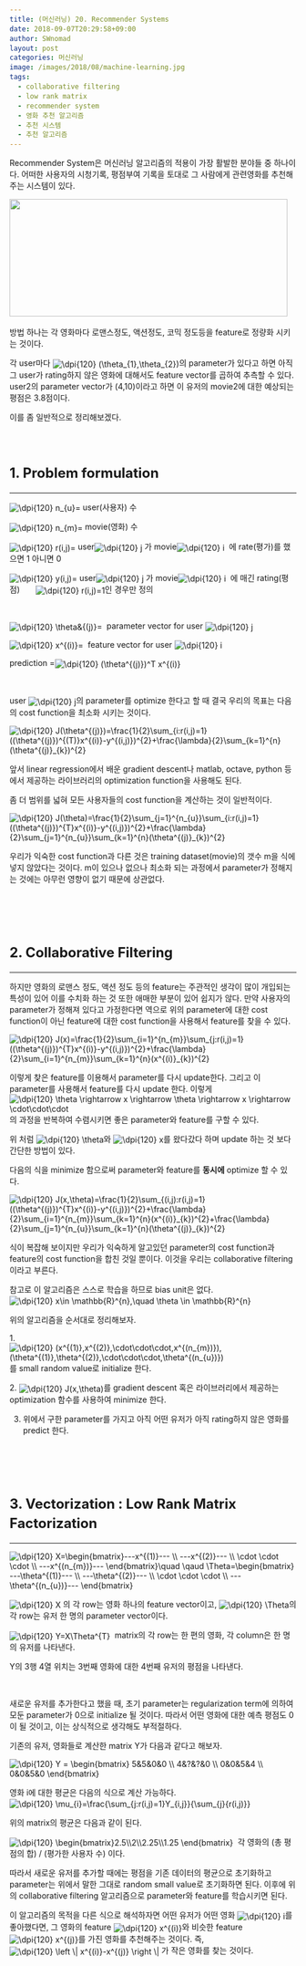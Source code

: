 ```yaml
---
title: (머신러닝) 20. Recommender Systems
date: 2018-09-07T20:29:58+09:00
author: SWnomad
layout: post
categories: 머신러닝
image: /images/2018/08/machine-learning.jpg
tags:
  - collaborative filtering
  - low rank matrix
  - recommender system
  - 영화 추천 알고리즘
  - 추천 시스템
  - 추천 알고리즘
---
```

Recommender System은 머신러닝 알고리즘의 적용이 가장 활발한 분야들 중 하나이다. 어떠한 사용자의 시청기록, 평점부여 기록을 토대로 그 사람에게 관련영화를 추천해 주는 시스템이 있다.

<img class="aligncenter wp-image-706" src="/images/2018/09/no-name-4.png" alt="" width="488" height="206" srcset="/images/2018/09/no-name-4.png 663w, /images/2018/09/no-name-4-300x127.png 300w" sizes="(max-width: 488px) 100vw, 488px" /> 

방법 하나는 각 영화마다 로맨스정도, 액션정도, 코믹 정도등을 feature로 정량화 시키는 것이다.

각 user마다 <img src="https://latex.codecogs.com/gif.latex?\dpi{120}&space;(\theta_{1},\theta_{2})" alt="\dpi{120} (\theta_{1},\theta_{2})" align="absmiddle" />의 parameter가 있다고 하면 아직 그 user가 rating하지 않은 영화에 대해서도 feature vector를 곱하여 추측할 수 있다. user2의 parameter vector가 (4,10)이라고 하면 이 유저의 movie2에 대한 예상되는 평점은 3.8점이다.

이를 좀 일반적으로 정리해보겠다.

&nbsp;

# <span style="font-size: 18pt;"><strong>1. Problem formulation</strong></span>

* * *

<img src="https://latex.codecogs.com/gif.latex?\dpi{120}&space;n_{u}=" alt="\dpi{120} n_{u}=" align="absmiddle" /> user(사용자) 수

<img src="https://latex.codecogs.com/gif.latex?\dpi{120}&space;n_{m}=" alt="\dpi{120} n_{m}=" align="absmiddle" /> movie(영화) 수

<img src="https://latex.codecogs.com/gif.latex?\dpi{120}&space;r(i,j)=" alt="\dpi{120} r(i,j)=" align="absmiddle" /> user<img src="https://latex.codecogs.com/gif.latex?\dpi{120}&space;j" alt="\dpi{120} j" align="absmiddle" /> 가 movie<img src="https://latex.codecogs.com/gif.latex?\dpi{120}&space;i" alt="\dpi{120} i" align="absmiddle" />  에 rate(평가)를 했으면 1 아니면 0

<img src="https://latex.codecogs.com/gif.latex?\dpi{120}&space;y(i,j)=" alt="\dpi{120} y(i,j)=" align="absmiddle" /> user<img src="https://latex.codecogs.com/gif.latex?\dpi{120}&space;j" alt="\dpi{120} j" align="absmiddle" /> 가 movie<img src="https://latex.codecogs.com/gif.latex?\dpi{120}&space;i" alt="\dpi{120} i" align="absmiddle" />  에 매긴 rating(평점)       <img src="https://latex.codecogs.com/gif.latex?\dpi{120}&space;r(i,j)=1" alt="\dpi{120} r(i,j)=1" align="absmiddle" />인 경우만 정의

&nbsp;

<img src="https://latex.codecogs.com/gif.latex?\dpi{120}&space;\theta&{(j)}=" alt="\dpi{120} \theta&{(j)}=" align="absmiddle" />  parameter vector for user <img src="https://latex.codecogs.com/gif.latex?\dpi{120}&space;j" alt="\dpi{120} j" align="absmiddle" />

<img src="https://latex.codecogs.com/gif.latex?\dpi{120}&space;x^{(i)}=" alt="\dpi{120} x^{(i)}=" align="absmiddle" />  feature vector for user <img src="https://latex.codecogs.com/gif.latex?\dpi{120}&space;i" alt="\dpi{120} i" align="absmiddle" />

prediction =<img src="https://latex.codecogs.com/gif.latex?\dpi{120}&space;(\theta^{(j)})^T&space;x^{(i)}" alt="\dpi{120} (\theta^{(j)})^T x^{(i)}" align="absmiddle" /> 

&nbsp;

user <img src="https://latex.codecogs.com/gif.latex?\dpi{120}&space;j" alt="\dpi{120} j" align="absmiddle" />의 parameter를 optimize 한다고 할 때 결국 우리의 목표는 다음의 cost function을 최소화 시키는 것이다.

<img src="https://latex.codecogs.com/gif.latex?\dpi{120}&space;J(\theta^{(j)})=\frac{1}{2}\sum_{i:r(i,j)=1}((\theta^{(j)})^{(T)}x^{(i)}-y^{(i,j)})^{2}+\frac{\lambda}{2}\sum_{k=1}^{n}(\theta^{(j)}_{k})^{2}" alt="\dpi{120} J(\theta^{(j)})=\frac{1}{2}\sum_{i:r(i,j)=1}((\theta^{(j)})^{(T)}x^{(i)}-y^{(i,j)})^{2}+\frac{\lambda}{2}\sum_{k=1}^{n}(\theta^{(j)}_{k})^{2}" align="absmiddle" /> 

앞서 linear regression에서 배운 gradient descent나 matlab, octave, python 등에서 제공하는 라이브러리의 optimization function을 사용해도 된다.

좀 더 범위를 넓혀 모든 사용자들의 cost function을 계산하는 것이 일반적이다.

<img src="https://latex.codecogs.com/gif.latex?\dpi{120}&space;J(\theta)=\frac{1}{2}\sum_{j=1}^{n_{u}}\sum_{i:r(i,j)=1}((\theta^{(j)})^{T}x^{(i)}-y^{(i,j)})^{2}+\frac{\lambda}{2}\sum_{j=1}^{n_{u}}\sum_{k=1}^{n}(\theta^{(j)}_{k})^{2}" alt="\dpi{120} J(\theta)=\frac{1}{2}\sum_{j=1}^{n_{u}}\sum_{i:r(i,j)=1}((\theta^{(j)})^{T}x^{(i)}-y^{(i,j)})^{2}+\frac{\lambda}{2}\sum_{j=1}^{n_{u}}\sum_{k=1}^{n}(\theta^{(j)}_{k})^{2}" align="absmiddle" /> 

우리가 익숙한 cost function과 다른 것은 training dataset(movie)의 갯수 m을 식에 넣지 않았다는 것이다. m이 있으나 없으나 최소화 되는 과정에서 parameter가 정해지는 것에는 아무런 영향이 없기 때문에 상관없다.

&nbsp;

&nbsp;

# <span style="font-size: 18pt;"><strong>2. Collaborative Filtering</strong></span>

* * *

하지만 영화의 로맨스 정도, 액션 정도 등의 feature는 주관적인 생각이 많이 개입되는 특성이 있어 이를 수치화 하는 것 또한 애매한 부분이 있어 쉽지가 않다. 만약 사용자의 parameter가 정해져 있다고 가정한다면 역으로 위의 parameter에 대한 cost function이 아닌 feature에 대한 cost function을 사용해서 feature를 찾을 수 있다.

<img src="https://latex.codecogs.com/gif.latex?\dpi{120}&space;J(x)=\frac{1}{2}\sum_{i=1}^{n_{m}}\sum_{j:r(i,j)=1}((\theta^{(j)})^{T}x^{(i)}-y^{(i,j)})^{2}+\frac{\lambda}{2}\sum_{i=1}^{n_{m}}\sum_{k=1}^{n}(x^{(i)}_{k})^{2}" alt="\dpi{120} J(x)=\frac{1}{2}\sum_{i=1}^{n_{m}}\sum_{j:r(i,j)=1}((\theta^{(j)})^{T}x^{(i)}-y^{(i,j)})^{2}+\frac{\lambda}{2}\sum_{i=1}^{n_{m}}\sum_{k=1}^{n}(x^{(i)}_{k})^{2}" align="absmiddle" /> 

이렇게 찾은 feature를 이용해서 parameter를 다시 update한다. 그리고 이 parameter를 사용해서 feature를 다시 update 한다. 이렇게 <img src="https://latex.codecogs.com/gif.latex?\dpi{120}&space;\theta&space;\rightarrow&space;x&space;\rightarrow&space;\theta&space;\rightarrow&space;x&space;\rightarrow&space;\cdot\cdot\cdot" alt="\dpi{120} \theta \rightarrow x \rightarrow \theta \rightarrow x \rightarrow \cdot\cdot\cdot" align="absmiddle" />의 과정을 반복하여 수렴시키면 좋은 parameter와 feature를 구할 수 있다.

위 처럼 <img src="https://latex.codecogs.com/gif.latex?\dpi{120}&space;\theta" alt="\dpi{120} \theta" align="absmiddle" />와 <img src="https://latex.codecogs.com/gif.latex?\dpi{120}&space;x" alt="\dpi{120} x" align="absmiddle" />를 왔다갔다 하며 update 하는 것 보다 간단한 방법이 있다.

다음의 식을 minimize 함으로써 parameter와 feature를 **동시에** optimize 할 수 있다.

<img src="https://latex.codecogs.com/gif.latex?\dpi{120}&space;J(x,\theta)=\frac{1}{2}\sum_{(i,j):r(i,j)=1}((\theta^{(j)})^{T}x^{(i)}-y^{(i,j)})^{2}+\frac{\lambda}{2}\sum_{i=1}^{n_{m}}\sum_{k=1}^{n}(x^{(i)}_{k})^{2}+\frac{\lambda}{2}\sum_{j=1}^{n_{u}}\sum_{k=1}^{n}(\theta^{(j)}_{k})^{2}" alt="\dpi{120} J(x,\theta)=\frac{1}{2}\sum_{(i,j):r(i,j)=1}((\theta^{(j)})^{T}x^{(i)}-y^{(i,j)})^{2}+\frac{\lambda}{2}\sum_{i=1}^{n_{m}}\sum_{k=1}^{n}(x^{(i)}_{k})^{2}+\frac{\lambda}{2}\sum_{j=1}^{n_{u}}\sum_{k=1}^{n}(\theta^{(j)}_{k})^{2}" align="absmiddle" /> 

식이 복잡해 보이지만 우리가 익숙하게 알고있던 parameter의 cost function과 feature의 cost function을 합친 것일 뿐이다. 이것을 우리는 collaborative filtering이라고 부른다.

참고로 이 알고리즘은 스스로 학습을 하므로 bias unit은 없다. <img src="https://latex.codecogs.com/gif.latex?\dpi{120}&space;x\in&space;\mathbb{R}^{n},\quad&space;\theta&space;\in&space;\mathbb{R}^{n}" alt="\dpi{120} x\in \mathbb{R}^{n},\quad \theta \in \mathbb{R}^{n}" align="absmiddle" />

위의 알고리즘을 순서대로 정리해보자.

1.<img src="https://latex.codecogs.com/gif.latex?\dpi{120}&space;(x^{(1)},x^{(2)},\cdot\cdot\cdot,x^{(n_{m})}),&space;(\theta^{(1)},\theta^{(2)},\cdot\cdot\cdot,\theta^{(n_{u})})" alt="\dpi{120} (x^{(1)},x^{(2)},\cdot\cdot\cdot,x^{(n_{m})}), (\theta^{(1)},\theta^{(2)},\cdot\cdot\cdot,\theta^{(n_{u})})" align="absmiddle" /> 를 small random value로 initialize 한다.

2. <img src="https://latex.codecogs.com/gif.latex?\dpi{120}&space;J(x,\theta)" alt="\dpi{120} J(x,\theta)" align="absmiddle" />를 gradient descent 혹은 라이브러리에서 제공하는 optimization 함수를 사용하여 minimize 한다.

3. 위에서 구한 parameter를 가지고 아직 어떤 유저가 아직 rating하지 않은 영화를 predict 한다.

&nbsp;

&nbsp;

# <span style="font-size: 18pt;"><strong>3. Vectorization : Low Rank Matrix Factorization</strong></span>

* * *

<img src="https://latex.codecogs.com/gif.latex?\dpi{120}&space;X=\begin{bmatrix}---x^{(1)}---&space;\\&space;---x^{(2)}---&space;\\&space;\cdot&space;\cdot&space;\cdot&space;\\&space;---x^{(n_{m})}---&space;\end{bmatrix}\quad&space;\qaud&space;\Theta=\begin{bmatrix}&space;---\theta^{(1)}---&space;\\&space;---\theta^{(2)}---&space;\\&space;\cdot&space;\cdot&space;\cdot&space;\\&space;---\theta^{(n_{u})}---&space;\end{bmatrix}" alt="\dpi{120} X=\begin{bmatrix}---x^{(1)}--- \\ ---x^{(2)}--- \\ \cdot \cdot \cdot \\ ---x^{(n_{m})}--- \end{bmatrix}\quad \qaud \Theta=\begin{bmatrix} ---\theta^{(1)}--- \\ ---\theta^{(2)}--- \\ \cdot \cdot \cdot \\ ---\theta^{(n_{u})}--- \end{bmatrix}" align="absmiddle" /> 

<img src="https://latex.codecogs.com/gif.latex?\dpi{120}&space;X" alt="\dpi{120} X" align="absmiddle" /> 의 각 row는 영화 하나의 feature vector이고, <img src="https://latex.codecogs.com/gif.latex?\dpi{120}&space;\Theta" alt="\dpi{120} \Theta" align="absmiddle" />의 각 row는 유저 한 명의 parameter vector이다.

<img src="https://latex.codecogs.com/gif.latex?\dpi{120}&space;Y=X\Theta^{T}" alt="\dpi{120} Y=X\Theta^{T}" align="absmiddle" />  matrix의 각 row는 한 편의 영화, 각 column은 한 명의 유저를 나타낸다.

Y의 3행 4열 위치는 3번째 영화에 대한 4번째 유저의 평점을 나타낸다.

&nbsp;

새로운 유저를 추가한다고 했을 때, 초기 parameter는 regularization term에 의하여 모둔 parameter가 0으로 initialize 될 것이다. 따라서 어떤 영화에 대한 예측 평점도 0이 될 것이고, 이는 상식적으로 생각해도 부적절하다.

기존의 유저, 영화들로 계산한 matrix Y가 다음과 같다고 해보자.

<img src="https://latex.codecogs.com/gif.latex?\dpi{120}&space;Y&space;=&space;\begin{bmatrix}&space;5&5&0&0&space;\\&space;4&?&?&0&space;\\&space;0&0&5&4&space;\\&space;0&0&5&0&space;\end{bmatrix}" alt="\dpi{120} Y = \begin{bmatrix} 5&5&0&0 \\ 4&?&?&0 \\ 0&0&5&4 \\ 0&0&5&0 \end{bmatrix}" align="absmiddle" /> 

영화 i에 대한 평균은 다음의 식으로 계산 가능하다. <img src="https://latex.codecogs.com/gif.latex?\dpi{120}&space;\mu_{i}=\frac{\sum_{j:r(i,j)=1}Y_{i,j}}{\sum_{j}{r(i,j)}}" alt="\dpi{120} \mu_{i}=\frac{\sum_{j:r(i,j)=1}Y_{i,j}}{\sum_{j}{r(i,j)}}" align="absmiddle" />

위의 matrix의 평균은 다음과 같이 된다.

<img src="https://latex.codecogs.com/gif.latex?\dpi{120}&space;\begin{bmatrix}2.5\\2\\2.25\\1.25&space;\end{bmatrix}" alt="\dpi{120} \begin{bmatrix}2.5\\2\\2.25\\1.25 \end{bmatrix}" align="absmiddle" />  각 영화의 (총 평점의 합) / (평가한 사용자 수) 이다.

따라서 새로운 유저를 추가할 때에는 평점을 기존 데이터의 평균으로 초기화하고 parameter는 위에서 말한 그대로 random small value로 초기화하면 된다. 이후에 위의 collaborative filtering 알고리즘으로 parameter와 feature를 학습시키면 된다.

이 알고리즘의 목적을 다른 식으로 해석하자면 어떤 유저가 어떤 영화 <img src="https://latex.codecogs.com/gif.latex?\dpi{120}&space;i" alt="\dpi{120} i" align="absmiddle" />를 좋아했다면, 그 영화의 feature <img src="https://latex.codecogs.com/gif.latex?\dpi{120}&space;x^{(i)}" alt="\dpi{120} x^{(i)}" align="absmiddle" />와 비슷한 feature <img src="https://latex.codecogs.com/gif.latex?\dpi{120}&space;x^{(j)}" alt="\dpi{120} x^{(j)}" align="absmiddle" />를 가진 영화를 추천해주는 것이다. 즉,<img src="https://latex.codecogs.com/gif.latex?\dpi{120}&space;\left&space;\|&space;x^{(i)}-x^{(j)}&space;\right&space;\|" alt="\dpi{120} \left \| x^{(i)}-x^{(j)} \right \|" align="absmiddle" /> 가 작은 영화를 찾는 것이다.